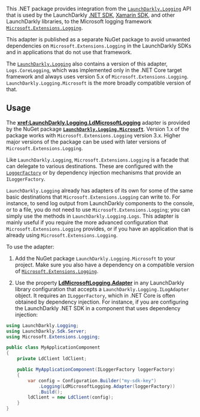 This .NET package provides integration from the [`LaunchDarkly.Logging`](https://launchdarkly.github.io/dotnet-logging) API that is used by the LaunchDarkly [.NET SDK](https://github.com/launchdarkly/dotnet-server-sdk), [Xamarin SDK](https://github.com/launchdarkly/xamarin-client-sdk), and other LaunchDarkly libraries, to the Microsoft logging framework [`Microsoft.Extensions.Logging`](https://docs.microsoft.com/en-us/dotnet/api/microsoft.extensions.logging?view=dotnet-plat-ext-5.0).

This adapter is published as a separate NuGet package to avoid unwanted dependencies on `Microsoft.Extensions.Logging` in the LaunchDarkly SDKs and in applications that do not use that framework.

The [`LaunchDarkly.Logging`](https://launchdarkly.github.io/dotnet-logging/) also contains a version of this adapter, `Logs.CoreLogging`, which was implemented only in the .NET Core target framework and always uses version 5.x of `Microsoft.Extensions.Logging`. `LaunchDarkly.Logging.Microsoft` is the more broadly compatible version of that.

## Usage

The **<xref:LaunchDarkly.Logging.LdMicrosoftLogging>** adapter is provided by the NuGet package [**`LaunchDarkly.Logging.Microsoft`**](https://nuget.org/packages/LaunchDarkly.Logging.Microsoft). Version 1.x of the package works with `Microsoft.Extensions.Logging` version 3.x. Higher major versions of the package can be used with later versions of `Microsoft.Extensions.Logging`.

Like `LaunchDarkly.Logging`, `Microsoft.Extensions.Logging` is a facade that can delegate to various destinations. These are configured with the [`LoggerFactory`](https://docs.microsoft.com/en-us/dotnet/api/microsoft.extensions.logging.loggerfactory?view=dotnet-plat-ext-5.0) or by dependency injection mechanisms that provide an `ILoggerFactory`. 

`LaunchDarkly.Logging` already has adapters of its own for some of the same basic destinations that `Microsoft.Extensions.Logging` can write to. For instance, to send log output from LaunchDarkly components to the console, or to a file, you do not need to use `Microsoft.Extensions.Logging`; you can simply use the methods in `LaunchDarkly.Logging.Logs`. This adapter is mainly useful if you require the more advanced configuration that `Microsoft.Extensions.Logging` provides, or if you have an application that is already using `Microsoft.Extensions.Logging`.

To use the adapter:

1. Add the NuGet package `LaunchDarkly.Logging.Microsoft` to your project. Make sure you also have a dependency on a compatible version of [`Microsoft.Extensions.Logging`](https://nuget.org/packages/Microsoft.Extensions.Logging).

2. Use the property [**LdMicrosoftLogging.Adapter**](xref:LaunchDarkly.Logging.LdMicrosoftLogging.Adapter) in any LaunchDarkly library configuration that accepts a `LaunchDarkly.Logging.ILogAdapter` object. It requires an `ILoggerFactory`, which in .NET Core is often obtained by dependency injection. For instance, if you are configuring the LaunchDarkly .NET SDK in a component that uses dependency injection:

```csharp
using LaunchDarkly.Logging;
using LaunchDarkly.Sdk.Server;
using Microsoft.Extensions.Logging;

public class MyApplicationComponent
{
    private LdClient ldClient;

    public MyApplicationComponent(ILoggerFactory loggerFactory)
    {
        var config = Configuration.Builder("my-sdk-key")
            .Logging(LdMicrosoftLogging.Adapter(loggerFactory))
            .Build();
        ldClient = new LdClient(config);
    }
}
```
